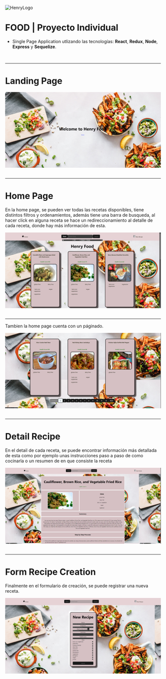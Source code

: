 ![HenryLogo](https://d31uz8lwfmyn8g.cloudfront.net/Assets/logo-henry-white-lg.png)

# **FOOD** | Proyecto Individual

- Single Page Application utlizando las tecnologías: **React**, **Redux**, **Node**, **Express** y **Sequelize**.
<br />

---
# **Landing Page**
<div align="center">
<img src="./Landing.png" alt="" />
</div>
<br />

---
# **Home Page**
  En la home page, se pueden ver todas las recetas disponibles, tiene distintos filtros y ordenamientos, además tiene una barra de busqueda, al hacer click en alguna receta se hace un redireccionamiento
   al detalle de cada receta, donde hay más información de esta.

<div align="center">
<img src="./Home.png" alt="" />
</div>
<br />

---
Tambien la home page cuenta con un páginado.
<div align="center">
<img src="./Paginado.png" alt="" />
</div>
<br />

---
# **Detail Recipe**
En el detail de cada receta, se puede encontrar información más detallada de esta como por ejemplo unas instrucciones paso a paso de como cocinarla o un resumen de en que consiste la receta
<div align="center">
<img src="./Detail.png" alt="" />
</div>
<br />

---
# **Form Recipe Creation**
Finalmente en el formulario de creación, se puede registrar una nueva receta. 
<div align="center">
<img src="./Form.png" alt="" />
</div>


